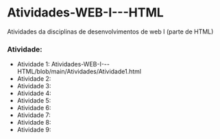 # Atividades-WEB-I---HTML
Atividades da disciplinas de desenvolvimentos de web I (parte de HTML)

### Atividade:
- Atividade 1: Atividades-WEB-I---HTML/blob/main/Atividades/Atividade1.html
- Atividade 2:
- Atividade 3: 
- Atividade 4: 
- Atividade 5: 
- Atividade 6: 
- Atividade 7: 
- Atividade 8: 
- Atividade 9: 
  
  
